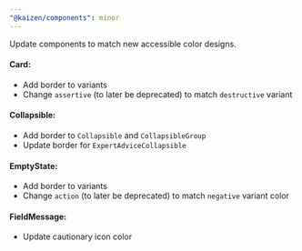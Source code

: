 ```yaml
---
"@kaizen/components": minor
---
```


Update components to match new accessible color designs.

#### Card:
- Add border to variants
- Change `assertive` (to later be deprecated) to match `destructive` variant

#### Collapsible:
- Add border to `Collapsible` and `CollapsibleGroup`
- Update border for `ExpertAdviceCollapsible`

#### EmptyState:
- Add border to variants
- Change `action` (to later be deprecated) to match `negative` variant color

#### FieldMessage:
- Update cautionary icon color
